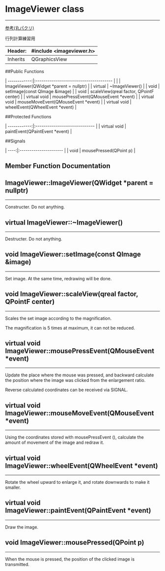 # ImageViewer class

---

[参考(丸パクリ)](http://mf-atelier.sakura.ne.jp/mf-atelier/modules/tips/program/Qt/qt_image.html)


行列計算練習用


| Header:  | #include <imageviewer.h> |
|:-------- |:------------------------ |
| Inherits | QGraphicsView            |


##Public Functions


| ------------:|:--------------------------------------- |
|              | ImageViewer(QWidget *parent = nullptr)  |
| virtual      | ~ImageViewer()                          |
| void         | setImage(const QImage &image)           |
| void         | scaleView(qreal factor, QPointF center) |
| virtual void | mousePressEvent(QMouseEvent *event)     |
| virtual void | mouseMoveEvent(QMouseEvent *event)      |
| virtual void | wheelEvent(QWheelEvent *event)          |


##Protected Functions


| ------------:|:------------------------------ |
| virtual void | paintEvent(QPaintEvent *event) |


##Signals


| ----:|:---------------------- |
| void | mousePressed(QPoint p) |


## Member Function Documentation


## ImageViewer::ImageViewer(QWidget *parent = nullptr)
---
Constructer. Do not anything.


## virtual ImageViewer::~ImageViewer()
---
Destructer. Do not anything.


## void ImageViewer::setImage(const QImage &image)
---
Set image. At the same time, redrawing will be done.


## void ImageViewer::scaleView(qreal factor, QPointF center)
---
Scales the set image according to the magnification.


The magnification is 5 times at maximum, it can not be reduced.


## virtual void ImageViewer::mousePressEvent(QMouseEvent *event)
---
Update the place where the mouse was pressed, and backward calculate the position where the image was clicked from the enlargement ratio.


Reverse calculated coordinates can be received via SIGNAL.


## virtual void ImageViewer::mouseMoveEvent(QMouseEvent *event)
---
Using the coordinates stored with mousePressEvent (), calculate the amount of movement of the image and redraw it.


## virtual void ImageViewer::wheelEvent(QWheelEvent *event)
---
Rotate the wheel upward to enlarge it, and rotate downwards to make it smaller.


## virtual void ImageViewer::paintEvent(QPaintEvent *event)
---
Draw the image.


## void ImageViewer::mousePressed(QPoint p)
---
When the mouse is pressed, the position of the clicked image is transmitted.


